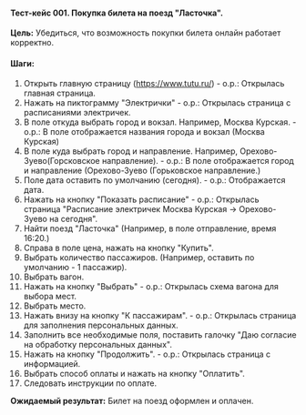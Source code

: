 #### Тест-кейс 001. Покупка билета на поезд "Ласточка".

**Цель:** Убедиться, что возможность покупки билета онлайн работает корректно.  

#### Шаги:

1. Открыть главную страницу (https://www.tutu.ru/) - о.р.: Открылась главная страница.
2. Нажать на пиктограмму "Электрички" - о.р.: Открылась страница с расписаниями электричек.
3. В поле откуда выбрать город и вокзал. Например, Москва Курская. - о.р.: В поле отображается названия города и вокзал (Москва Курская)
4. В поле куда выбрать город и направление. Например, Орехово-Зуево(Горсковское направление). - о.р.: В поле отображается город и направление (Орехово-Зуево (Горьковское направление.) 
5. Поле дата оставить по умолчанию (сегодня). - о.р.: Отображается дата.
6. Нажать на кнопку "Показать расписание" - о.р.: Открылась страница "Расписание электричек Москва Курская → Орехово-Зуево на сегодня".
7. Найти поезд "Ласточка" (Например, в поле отправление, время 16:20.) 
8. Справа в поле цена, нажать на кнопку "Купить".
9. Выбрать количество пассажиров. (Например, оставить по умолчанию - 1 пассажир).
10. Выбрать вагон.
11. Нажать на кнопку "Выбрать" - о.р.: Открылась схема вагона для выбора мест.
12. Выбрать место.
13. Нажать внизу на кнопку "К пассажирам". - о.р.: Открылась страница для заполнения персональных данных.
14. Заполнить все необходимые поля, поставить галочку "Даю согласие на обработку персональных данных".
15. Нажать на кнопку "Продолжить". - о.р.: Открылась страница с информацией.
16. Выбрать способ оплаты и нажать на кнопку "Оплатить".
17. Следовать инструкции по оплате.

**Ожидаемый результат:** Билет на поезд оформлен и оплачен.
